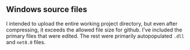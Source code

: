 ## Windows source files

I intended to upload the entire working project directory, but even after compressing, it exceeds the allowed file size for github.
I've included the primary files that were edited. The rest were primarily autopopulated `.dll` and `net8.0` files.
